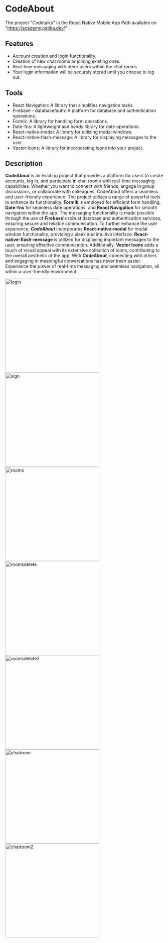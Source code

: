 # CodeAbout
The project "Codetalks" in the React Native Mobile App Path available on "https://academy.patika.dev/" .
## Features
* Account creation and login functionality.
* Creation of new chat rooms or joining existing ones.
* Real-time messaging with other users within the chat rooms.
* Your login information will be securely stored until you choose to log out.
## Tools
* React Navigation: A library that simplifies navigation tasks.
* Firebase - database/auth: A platform for database and authentication operations.
* Formik: A library for handling form operations.
* Date-fns: A lightweight and handy library for date operations.
* React-native-modal: A library for utilizing modal windows.
* React-native-flash-message: A library for displaying messages to the user.
* Vector Icons: A library for incorporating icons into your project.
## Description
***CodeAbout*** is an exciting project that provides a platform for users to create accounts, log in, and participate in chat rooms with real-time messaging capabilities. Whether you want to connect with friends, engage in group discussions, or collaborate with colleagues, CodeAbout offers a seamless and user-friendly experience.
The project utilizes a range of powerful tools to enhance its functionality. **Formik** is employed for efficient form handling, **Date-fns** for seamless date operations, and **React Navigation** for smooth navigation within the app. The messaging functionality is made possible through the use of **Firebase**'s robust database and authentication services, ensuring secure and reliable communication.
To further enhance the user experience, ***CodeAbout*** incorporates **React-native-modal** for modal window functionality, providing a sleek and intuitive interface. **React-native-flash-message** is utilized for displaying important messages to the user, ensuring effective communication. Additionally, **Vector Icons** adds a touch of visual appeal with its extensive collection of icons, contributing to the overall aesthetic of the app.
With ***CodeAbout***, connecting with others and engaging in meaningful conversations has never been easier. Experience the power of real-time messaging and seamless navigation, all within a user-friendly environment.

<img src="https://github.com/HaHamZaDe/CodeAbout/assets/100444900/bb1e9a6d-0303-497f-bc3c-7f8f0c54ffa5" alt="login" width="300">
<img src="https://github.com/HaHamZaDe/CodeAbout/assets/100444900/9cbd9ac8-418f-4f8f-8f90-76e4ebca70a0" alt="sign" width="300">
<img src="https://github.com/HaHamZaDe/CodeAbout/assets/100444900/1a483bb3-0a90-4e09-9c5a-50bf33498500" alt="rooms" width="300">
<img src="https://github.com/HaHamZaDe/CodeAbout/assets/100444900/8830059a-12f6-4f44-aa30-86f4af56dbd7" alt="roomsdelete" width="300">
<img src="https://github.com/HaHamZaDe/CodeAbout/assets/100444900/83c231b7-5948-49d9-b008-eb1cd95d830e" alt="roomsdelete2" width="300">
<img src="https://github.com/HaHamZaDe/CodeAbout/assets/100444900/eac6cb56-3b08-4337-9331-6c328bf52a91" alt="chatroom" width="300">
<img src="https://github.com/HaHamZaDe/CodeAbout/assets/100444900/dcf64e92-434e-4117-8657-18807dac6762" alt="chatroom2" width="300">
